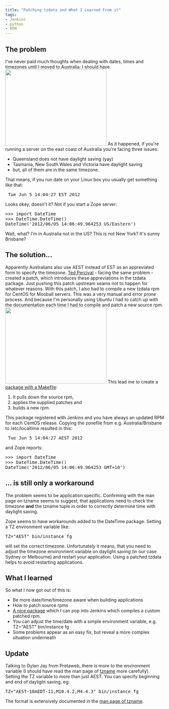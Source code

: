```yaml
---
title: "Patching tzdata and What I Learned From it"
tags: 
- Jenkins
- python
- RPM
---
```


<h2>The problem</h2>
I've never paid much thoughts when dealing with dates, times and timezones until I moved to Australia. I should have.

<img class="aligncenter" title="The tzdata vortex will suck you in" src="http://farm1.staticflickr.com/61/169527711_ef96fac1ea_n.jpg" alt="" width="320" height="240" />
As it happened, if you're running a server on the east coast of Australia you're facing three issues:
<ul>
  <li>Queensland does not have daylight saving (yay)</li>
  <li>Tasmania, New South Wales and Victoria have daylight saving</li>
  <li>but, all of them are in the same timezone.</li>
</ul>
That means, if you run date on your Linux box you usually get something like that:
<pre> Tue Jun 5 14:04:27 EST 2012</pre>
Looks okey, doesn't it? Not if you start a Zope server:
<pre>&gt;&gt;&gt; import DateTime
&gt;&gt;&gt; DateTime.DateTime()
DateTime('2012/06/05 14:06:49.964253 US/Eastern')</pre>
Wait, what? I'm in Australia not in the US? This is not New York? It's sunny Brisbane?
<h2>The solution...</h2>
Apparently Australians also use AEST instead of EST as an appreviated form to specify the timezone. <a href="http://tedp.id.au/tzdata-au/" title="Corrected Australian Timezone Names for Unix">Ted Percival</a> - facing the same problem - created a patch, which introduces these appreviations in the tzdata package. Just pushing this patch upstream seams not to happen for whatever reasons.
With this patch, I also had to compile a new tzdata rpm for CentOS for Mooball servers. This was a very manual and error prone process. And because I'm personally using Ubuntu I had to catch up with the documentation each time I had to compile and patch a new source rpm.

<img class="aligncenter" title="The solution" src="http://farm1.staticflickr.com/115/289752540_30398cc974_n.jpg" alt="" width="320" height="240" />
This lead me to create a <a href="https://github.com/mooballit/mooball.tzdata.git" title="mooball.tzdata">package with a Makefile</a>:
<ol>
  <li>It pulls down the source rpm,</li>
  <li>applies the supplied patches and</li>
  <li>builds a new rpm.</li>
</ol>
This package registered with Jenkins and you have always an updated RPM for each CentOS release.
Copying the zonefile from e.g. Australia/Brisbane to /etc/localtime resulted in this:
<pre> Tue Jun 5 14:04:27 AEST 2012</pre>
and Zope reports:
<pre>&gt;&gt;&gt; import DateTime
&gt;&gt;&gt; DateTime.DateTime()
DateTime('2012/06/05 14:06:49.964253 GMT+10')</pre>

<h2>... is still only a workaround</h2>
The problem seems to be application specific. Confirming with the man page on tzname seems to suggest, that applications need to check the timezone <b>and</b> the tzname tuple in order to correctly determine time with daylight saving.

Zope seems to have workarounds added to the DateTime package. Setting a TZ environment variable like:

<pre>TZ="AEST" bin/instance fg</pre>

will set the correct timezone. Unfortunately it means, that you need to adjust the timezone environment variable on daylight saving (in our case Sydney or Melbourne) and restart your application. Using a patched tzdata helps to avoid restarting applications.

<h2>What I learned</h2>
So what I now got out of this is:
<ul>
  <li>Be more date/time/timezone aware when building applications</li>
  <li>How to patch source rpms</li>
  <li>
  <a href="https://github.com/mooballit/mooball.tzdata" title="mooball.tzdata on github">A nice package</a>
  which I can pop into Jenkins which compiles a custom patched rpm.
  </li>
  <li>You can adjust the time/date with a simple environment variable, e.g. TZ="AEST" bin/instance fg</li>
  <li>
  Some problems appear as an easy fix, but reveal a more complex situation underneath
  </li>
</ul>

<h2>Update</h2>
Talking to Dylan Jay from Pretaweb, there is more to the environment variable (I should have read the man page of <a href="http://linux.die.net/man/3/tzname" title="man page of tzname">tzname</a> more carefully). Setting the TZ variable to more than just AEST. You can specify beginning and end of daylight saving, eg:
<pre>
TZ="AEST-10AEDT-11,M10.4.2,M4.4.3" bin/instance fg
</pre>
The format is extensively documented in the <a href="http://linux.die.net/man/3/tzname" title="man page of tzname">man page of tzname</a>.